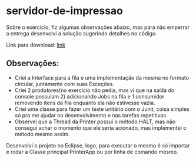 servidor-de-impressao
=====================

Sobre o exercício, fiz algumas observações abaixo, mas para não emperrar a entrega desenvolvi a solução sugerindo detalhes no código.

Link para download: [link]

Observações:
---

  - Criei a Interface para a fila e uma implementação da mesma no formato circular, juntamente com suas Exceções.
  - Criei 2 produtores(no exercício não pedia, mas vi que na saída do console possuíam 2) adicionando Jobs na fila e 1 consumidor removendo itens da fila enquanto ela não estivesse vazia.
  - Criei uma classe para fazer um teste unitário com o Junit, coisa simples só pra me ajudar no desenvolvimento e nas tarefas repetitivas.
  - Observei que a Thread da Printer possui o método HALT, mas não consegui achar o momento que ele seria acionado, mas implementei o método mesmo assim.

Desenvolvi o projeto no Eclipse, logo, para executar o mesmo é só importar e rodar a Classe principal PrinterApp ou por linha de comando mesmo.


[link]:https://github.com/williansmartins/servidor-de-impressao/archive/master.zip
